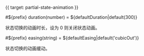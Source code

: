 {{ target: partial-state-animation }}

#${prefix} duration(number) = ${defaultDuration|default(300)}

<ExampleUIControlNumber min="0" default="${defaultAnimationDuration|default(300)}" step="20" />

状态切换的动画时长，设为 0 则关闭状态动画。

#${prefix} easing(string) = ${defaultEasing|default('cubicOut')}

<ExampleUIControlEnum options="linear,quadraticIn,quadraticOut,quadraticInOut,cubicIn,cubicOut,cubicInOut,quarticIn,quarticOut,quarticInOut,quinticIn,quinticOut,quinticInOut,sinusoidalIn,sinusoidalOut,sinusoidalInOut,exponentialIn,exponentialOut,exponentialInOut,circularIn,circularOut,circularInOut,elasticIn,elasticOut,elasticInOut,backIn,backOut,backInOut,bounceIn,bounceOut,bounceInOut" />

状态切换的动画缓动。